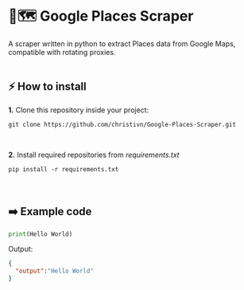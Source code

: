 # 🤖🗺️ Google Places Scraper

A scraper written in python to extract Places data from Google Maps, compatible with rotating proxies. 
<br><br>

## ⚡ How to install
**1.** Clone this repository inside your project:

``git clone https://github.com/christivn/Google-Places-Scraper.git``

<br>

**2.** Install required repositories from *requirements.txt*

``pip install -r requirements.txt``
<br><br><br>

## ➡️ Example code
``` python
print(Hello World)
```

Output:
``` json
{
  "output":"Hello World"
}
```
